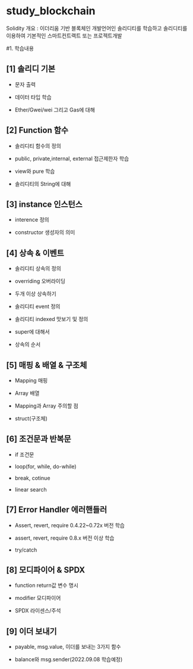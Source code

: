 # study_blockchain
Solidity
개요 : 
이더리움 기반 블록체인 개발언어인 솔리디티를 학습하고 
솔리디티를 이용하여 기본적인 스마트컨트랙트 또는 프로젝트개발

#1. 학습내용 

[1] 솔리디 기본
--
- 문자 출력

- 데이터 타입 학습

- Ether/Gwei/wei 그리고 Gas에 대해

[2] Function 함수
--
- 솔리디티 함수의 정의

- public, private,internal, external 접근제한자 학습

- view와 pure 학습

- 솔리디티의 String에 대해

[3] instance 인스턴스
--
- interence 정의

- constructor 생성자의 의미

[4] 상속 & 이벤트
--
- 솔리디티 상속의 정의

- overriding 오버라이딩

- 두개 이상 상속하기

- 솔리디티 event 정의

- 솔리디티 indexed 맛보기 및 정의

- super에 대해서

- 상속의 순서

[5] 매핑 & 배열 & 구조체
--
- Mapping 매핑

- Array 배열

- Mapping과 Array 주의할 점

- struct(구조체)

[6] 조건문과 반복문
--
- if 조건문

- loop(for, while, do-while) 

- break, cotinue 

- linear search

[7] Error Handler 에러핸들러
--
- Assert, revert, require 0.4.22~0.72x 버전 학습

- assert, revert, require 0.8.x 버전 이상 학습

- try/catch

[8] 모디파이어 & SPDX
--
- function return값 변수 명시

- modifier 모디파이어

- SPDX 라이센스/주석

[9] 이더 보내기
--
- payable, msg.value, 이더를 보내는 3가지 함수

- balance와 msg.sender(2022.09.08 학습예정)
